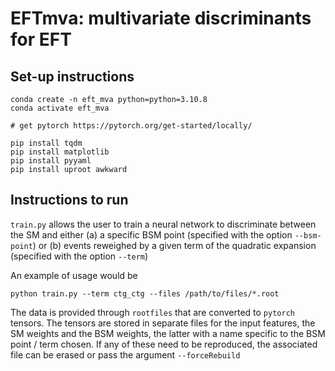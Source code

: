 # EFTmva: multivariate discriminants for EFT

## Set-up instructions

```
conda create -n eft_mva python=python=3.10.8
conda activate eft_mva

# get pytorch https://pytorch.org/get-started/locally/

pip install tqdm
pip install matplotlib
pip install pyyaml
pip install uproot awkward

```

## Instructions to run

`train.py` allows the user to train a neural network to discriminate between the SM and either (a) a specific BSM point (specified with the option `--bsm-point`) or (b) events reweighed by a given term of the quadratic expansion (specified with the option `--term`)

An example of usage would be 

```
python train.py --term ctg_ctg --files /path/to/files/*.root
```

The data is provided through `rootfiles` that are converted to `pytorch` tensors. The tensors are stored in separate files for the input features, the SM weights and the BSM weights, the latter with a name specific to the BSM point / term chosen. If any of these need to be reproduced, the associated file can be erased or pass the argument `--forceRebuild`
